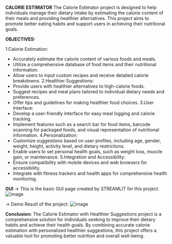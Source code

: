 **CALORIE ESTIMATOR**
The Calorie Estimator project is designed to help individuals manage their dietary intake by estimating the calorie content of their meals and providing healthier alternatives. This project aims to promote better eating habits and support users in achieving their nutritional goals.

**OBJECTIVES:**

1.Calorie Estimation:
  - Accurately estimate the calorie content of various foods and meals.
  - Utilize a comprehensive database of food items and their nutritional information.
  - Allow users to input custom recipes and receive detailed calorie breakdowns.
2.Healthier Suggestions:
  - Provide users with healthier alternatives to high-calorie foods.
  - Suggest recipes and meal plans tailored to individual dietary needs and preferences.
  - Offer tips and guidelines for making healthier food choices.
3.User Interface:
  - Develop a user-friendly interface for easy meal logging and calorie tracking.
  - Implement features such as a search bar for food items, barcode scanning for packaged foods, and visual representation of nutritional information.
4.Personalization:
  - Customize suggestions based on user profiles, including age, gender, weight, height, activity level, and dietary restrictions.
  - Enable users to set personal health goals, such as weight loss, muscle gain, or maintenance.
5.Integration and Accessibility:
  - Ensure compatibility with mobile devices and web browsers for accessibility.
  - Integrate with fitness trackers and health apps for comprehensive health monitoring.

**GUI**
-> This is the basic GUI page created by STREAMLIT for this project.
![image](https://github.com/2shrey2/Calorie_Estimator/assets/141413079/31c5d468-394a-4cff-ba58-6cf7d269d969)

-> Demo Result of the project.
![image](https://github.com/2shrey2/Calorie_Estimator/assets/141413079/8f38adf9-965c-4a73-870b-850883eed667)

**Conclusion:**
The Calorie Estimator with Healthier Suggestions project is a comprehensive solution for individuals seeking to improve their dietary habits and achieve their health goals. By combining accurate calorie estimation with personalized healthier suggestions, this project offers a valuable tool for promoting better nutrition and overall well-being.
